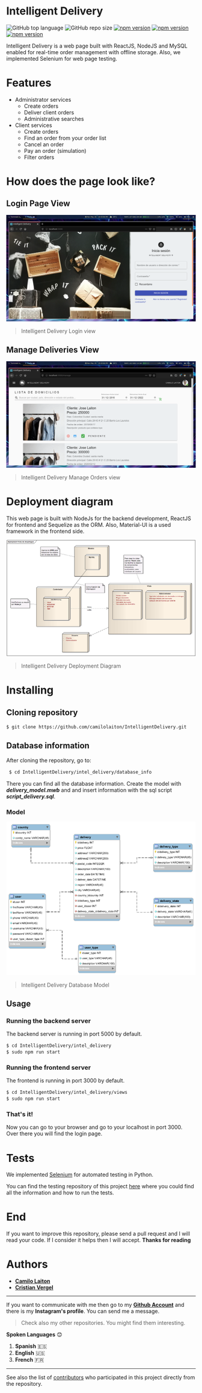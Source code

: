 # Intelligent Delivery

![GitHub top language](https://img.shields.io/github/languages/top/camilolaiton/IntelligentDelivery)
![GitHub repo size](https://img.shields.io/github/repo-size/camilolaiton/IntelligentDelivery)
[![npm version](https://badge.fury.io/js/react.svg)](https://badge.fury.io/js/react)
[![npm version](https://badge.fury.io/js/node.svg)](https://badge.fury.io/js/node)
[![npm version](https://badge.fury.io/js/sequelize.svg)](https://badge.fury.io/js/sequelize)

Intelligent Delivery is a web page built with ReactJS, NodeJS and MySQL enabled for real-time order management with offline storage. Also, we implemented Selenium for web page testing.

# Features

+ Administrator services
    + Create orders
    + Deliver client orders
    + Administrative searches
+ Client services
    + Create orders
    + Find an order from your order list
    + Cancel an order
	+ Pay an order (simulation)
	+ Filter orders

# How does the page look like?

## Login Page View

![LoginView](https://raw.githubusercontent.com/camilolaiton/IntelligentDelivery/master/overview/loginOverview.png)

> Intelligent Delivery Login view

## Manage Deliveries View

![ManageOrdersView](https://raw.githubusercontent.com/camilolaiton/IntelligentDelivery/master/overview/manageOrdersOverview.png)

> Intelligent Delivery Manage Orders view

#  Deployment diagram
This web page is built with NodeJs for the backend development, ReactJS for frontend and Sequelize as the ORM. Also, Material-UI is a used framework in the frontend side.

![DeploymentDiagram](https://raw.githubusercontent.com/camilolaiton/IntelligentDelivery/master/deployment%20diagram/deployment%20diagram.png)

> Intelligent Delivery Deployment Diagram

# Installing
## Cloning repository 
```sh
$ git clone https://github.com/camilolaiton/IntelligentDelivery.git
```

## Database information
After cloning the repository, go to:

```sh
 $ cd IntelligentDelivery/intel_delivery/database_info
```
There you can find all the database information. Create the model with ***delivery_model.mwb*** and and insert information with the sql script ***script_delivery.sql***.

### Model

![DatabaseModel](https://raw.githubusercontent.com/camilolaiton/IntelligentDelivery/master/intel_delivery/database_info/intel_delivery_model.png)

> Intelligent Delivery Database Model

## Usage

### Running the backend server

The backend server is running in port 5000 by default.

```sh
$ cd IntelligentDelivery/intel_delivery
$ sudo npm run start
```

### Running the frontend server

The frontend is running in port 3000 by default.

```sh
$ cd IntelligentDelivery/intel_delivery/views
$ sudo npm run start
```

### That's it! 

Now you can go to your browser and go to your localhost in port 3000. Over there you will find the login page.

# Tests
We implemented [Selenium](https://www.selenium.dev/) for automated testing in Python.

You can find the testing repository of this project [here](https://github.com/cristianvergel5/Test_Intel_Delivery) where you could find all the information and how to run the tests.

# End
  If you want to improve this repository, please send a pull request and I will read your code. If I consider it helps then I will accept.
  **Thanks for reading**

# Authors
- [**Camilo Laiton**](https://github.com/camilolaiton)
- [**Cristian Vergel**](https://github.com/cristianvergel5)

------------
If you want to communicate with me then go to my [**Github Account**](https://github.com/camilolaiton) and there is my **Instagram's profile**. You can send me a message.

> Check also my other repositories. You might find them interesting.

**Spoken Languages** :blush:
1. **Spanish** :es:
2. **English** :us:
3. **French** :fr:

------------

See also the list of [contributors](https://github.com/camilolaiton/IntelligentDelivery/graphs/contributors) who participated in this project directly from the repository.